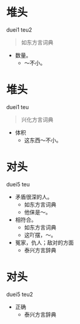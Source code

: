 # 堆头
duei1 teu2
> 如东方言词典
- 数量。
  - ～不小。

# 堆头
duei1 teu
> 兴化方言词典
- 体积
  - 这东西～不小。

# 对头
duei5 teu
+ 矛盾很深的人。
  * 如东方言词典
  - 他俫是～。
+ 相符合。
  * 如东方言词典
  - 这吖摆，～。
+ 冤家，仇人；敌对的方面
  * 泰兴方言辞典

# 对头
duei5 teu2
+ 正确
  * 泰兴方言辞典

